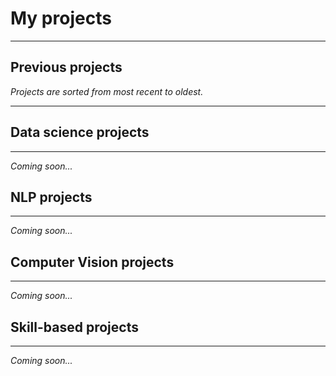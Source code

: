 # My projects

---

## Previous projects

*Projects are sorted from most recent to oldest.*

---

## Data science projects

---

*Coming soon...*

## NLP projects

---

*Coming soon...*

## Computer Vision projects

---

*Coming soon...*

## Skill-based projects

---

*Coming soon...*
